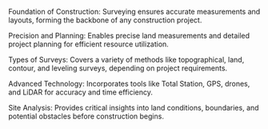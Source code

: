 Foundation of Construction: Surveying ensures accurate measurements and layouts, forming the backbone of any construction project.

Precision and Planning: Enables precise land measurements and detailed project planning for efficient resource utilization.

Types of Surveys: Covers a variety of methods like topographical, land, contour, and leveling surveys, depending on project requirements.

Advanced Technology: Incorporates tools like Total Station, GPS, drones, and LiDAR for accuracy and time efficiency.

Site Analysis: Provides critical insights into land conditions, boundaries, and potential obstacles before construction begins.
